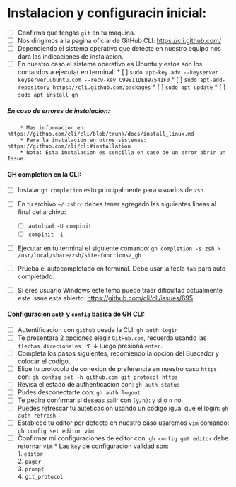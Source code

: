 
# Instalacion y configuracin inicial:

* [ ] Confirma que tengas `git` en tu maquina.
* [ ] Nos dirigimos a la pagina oficial de GitHub CLI: https://cli.github.com/
* [ ] Dependiendo el sistema operativo que detecte en nuestro equipo nos dara las indicaciones de instalacion.
* [ ] En nuestro caso el sistema operativo es Ubuntu y estos son los comandos a ejecutar en terminal:
        * [ ] `sudo apt-key adv --keyserver keyserver.ubuntu.com --recv-key C99B11DEB97541F0`
        * [ ] `sudo apt-add-repository https://cli.github.com/packages`
        * [ ] `sudo apt update`
        * [ ] `sudo apt install gh`

##### En caso de errores de instalacion:
        * Mas informacion en: https://github.com/cli/cli/blob/trunk/docs/install_linux.md
        * Para la instalacion en otros sistemas: https://github.com/cli/cli#installation
        * Nota: Esta instalacion es sencilla en caso de un error abrir un Issue.

#### GH completion en la CLI:

* [ ] Instalar `gh completion` esto principalmente para usuarios de `zsh`. 
* [ ] En tu archivo `~/.zshrc` debes tener agregado las siguientes lineas al final del archivo:
  * [ ] `autoload -U compinit`
  * [ ] `compinit -i`
* [ ] Ejecutar en tu terminal el siguiente comando: `gh completion -s zsh > /usr/local/share/zsh/site-functions/_gh`
* [ ] Prueba el autocompletado en terminal. Debe usar la tecla `tab` para auto completado.
* [ ] Si eres usuario Windows este tema puede traer dificultad actualmente este issue esta abierto: https://github.com/cli/cli/issues/695


#### Configuracion `auth` y `config` basica de GH CLI:

* [ ] Autentificacion con `github` desde la CLI: `gh auth login`
* [ ] Te presentara 2 opciones elegir `GitHub.com`, recuerda usando las `flechas direcionales ` ↑ ↓ luego presiona `enter`.
* [ ] Completa los pasos siguientes, recomiendo la opcion del Buscador y colocar el codigo.
* [ ] Elige tu protocolo de conexion de preferencia en nuestro caso `https` con: `gh config set -h github.com git_protocol https`
* [ ] Revisa el estado de authenticacion con: `gh auth status`
* [ ] Pudes desconectarte con: `gh auth logout`
* [ ] Te pedira confirmar si deseas salir con `(y/n)`: `y` si o `n` no.
* [ ] Puedes refrescar tu auteticacion usando un codigo igual que el login: `gh auth refresh`
* [ ] Establece tu editor por defecto en nuestro caso usaremos `vim` comando: `gh config set editor vim`
* [ ] Confirmar mi configuraciones de editor con: `gh config get editor` debe retornar `vim`
        * Las `key` de configuracion validad son:  
          1. `editor`  
          2. `pager`  
          3. `prompt`  
          4. `git_protocol` 
